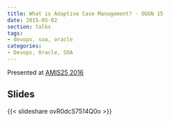 ```yaml
---
title: What is Adaptive Case Management? - OUGN 15
date: 2015-05-02
section: talks
tags:
- devops, soa, oracle
categories:
- Devops, Oracle, SOA
---
```


Presented at [AMIS25 2016](http://www.amis.nl/en/events-eng/jubileumconferentie/)

<!--more-->

## Slides

{{< slideshare ovR0dcS7514Q0o >}}
